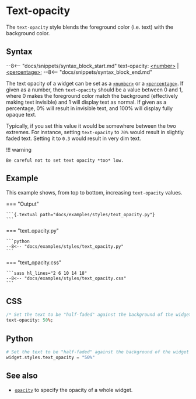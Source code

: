 # Text-opacity

The `text-opacity` style blends the foreground color (i.e. text) with the background color.

## Syntax

--8<-- "docs/snippets/syntax_block_start.md"
text-opacity: <a href="../../css_types/number">&lt;number&gt;</a> | <a href="../../css_types/percentage">&lt;percentage&gt;</a>;
--8<-- "docs/snippets/syntax_block_end.md"


The text opacity of a widget can be set as a [`<number>`](../css_types/number.md) or a [`<percentage>`](../css_types/percentage.md).
If given as a number, then `text-opacity` should be a value between 0 and 1, where 0 makes the foreground color match the background (effectively making text invisible) and 1 will display text as normal.
If given as a percentage, 0% will result in invisible text, and 100% will display fully opaque text.

Typically, if you set this value it would be somewhere between the two extremes.
For instance, setting `text-opacity` to `70%` would result in slightly faded text. Setting it to `0.3` would result in very dim text.

!!! warning

    Be careful not to set text opacity *too* low.


## Example

This example shows, from top to bottom, increasing `text-opacity` values.

=== "Output"

    ```{.textual path="docs/examples/styles/text_opacity.py"}
    ```

=== "text_opacity.py"

    ```python
    --8<-- "docs/examples/styles/text_opacity.py"
    ```

=== "text_opacity.css"

    ```sass hl_lines="2 6 10 14 18"
    --8<-- "docs/examples/styles/text_opacity.css"
    ```

## CSS

```sass
/* Set the text to be "half-faded" against the background of the widget */
text-opacity: 50%;
```

## Python

```python
# Set the text to be "half-faded" against the background of the widget
widget.styles.text_opacity = "50%"
```

## See also

 - [`opacity`](./opacity.md) to specify the opacity of a whole widget.
